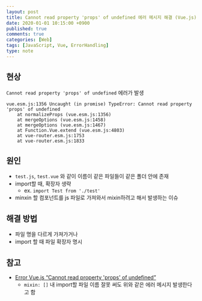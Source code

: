 ```yaml
---
layout: post
title: Cannot read property 'props' of undefined 에러 메시지 해결 (Vue.js)
date: 2020-01-01 10:15:00 +0900
published: true
comments: true
categories: [Web]
tags: [JavaScript, Vue, ErrorHandling]
type: note
---
```


## 현상
`Cannot read property 'props' of undefined` 에러가 발생
```
vue.esm.js:1356 Uncaught (in promise) TypeError: Cannot read property 'props' of undefined
    at normalizeProps (vue.esm.js:1356)
    at mergeOptions (vue.esm.js:1458)
    at mergeOptions (vue.esm.js:1467)
    at Function.Vue.extend (vue.esm.js:4803)
    at vue-router.esm.js:1753
    at vue-router.esm.js:1833
```

## 원인

- `test.js`, `test.vue` 와 같이 이름이 같은 파일들이 같은 폴더 안에 존재 
- import할 때, 확장자 생략 
  - ex. `import Test from './test'`
- minxin 할 컴포넌트를 js 파일로 가져와서 mixin하려고 해서 발생하는 이슈

## 해결 방법
- 파일 명을 다르게 가져가거나
- import 할 때 파일 확장자 명시

## 참고
- [Error Vue.js “Cannot read property 'props' of undefined”](https://stackoverflow.com/questions/46239040/error-vue-js-cannot-read-property-props-of-undefined)
  - `mixin: []` 내 import할 파일 이름 잘못 써도 위와 같은 에러 메시지 발생한다고 함